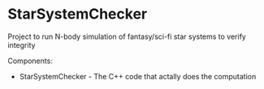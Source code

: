 # StarSystemChecker
Project to run N-body simulation of fantasy/sci-fi star systems to verify integrity

Components:
- StarSystemChecker - The C++ code that actally does the computation
